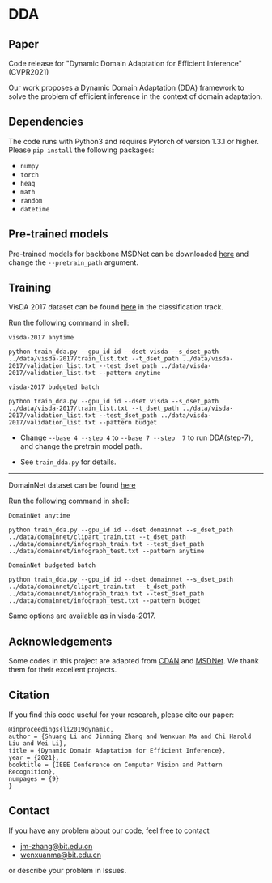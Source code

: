# DDA

## Paper

Code release for "Dynamic Domain Adaptation for Efficient Inference" (CVPR2021)

Our work proposes a Dynamic Domain Adaptation (DDA) framework to solve the problem of efficient inference in the context of domain adaptation.

## Dependencies
The code runs with Python3 and requires Pytorch of version 1.3.1 or higher. Please `pip install` the following packages:
- `numpy`
- `torch`
- `heaq`
- `math`
- `random`
- `datetime`

## Pre-trained models

Pre-trained models for backbone MSDNet can be downloaded [here](https://github.com/BIT-DA/DDA/releases) and change the `--pretrain_path` argument.

## Training
VisDA 2017 dataset can be found [here](https://github.com/VisionLearningGroup/taskcv-2017-public) in the classification track.

Run the following command in shell:

```
visda-2017 anytime

python train_dda.py --gpu_id id --dset visda --s_dset_path ../data/visda-2017/train_list.txt --t_dset_path ../data/visda-2017/validation_list.txt --test_dset_path ../data/visda-2017/validation_list.txt --pattern anytime

visda-2017 budgeted batch

python train_dda.py --gpu_id id --dset visda --s_dset_path ../data/visda-2017/train_list.txt --t_dset_path ../data/visda-2017/validation_list.txt --test_dset_path ../data/visda-2017/validation_list.txt --pattern budget
```

- Change `--base 4 --step 4` to `--base 7 --step  7` to run  DDA(step-7), and change the pretrain model path.

- See `train_dda.py` for details. 
*****

DomainNet dataset can be found [here](http://ai.bu.edu/M3SDA/)

Run the following command in shell:

```
DomainNet anytime

python train_dda.py --gpu_id id --dset domainnet --s_dset_path ../data/domainnet/clipart_train.txt --t_dset_path ../data/domainnet/infograph_train.txt --test_dset_path ../data/domainnet/infograph_test.txt --pattern anytime

DomainNet budgeted batch

python train_dda.py --gpu_id id --dset domainnet --s_dset_path ../data/domainnet/clipart_train.txt --t_dset_path ../data/domainnet/infograph_train.txt --test_dset_path ../data/domainnet/infograph_test.txt --pattern budget
```

Same options are available as in visda-2017.

## Acknowledgements
Some codes in this project are adapted from [CDAN](https://github.com/thuml/CDAN) and [MSDNet](https://github.com/kalviny/MSDNet-PyTorch). We thank them for their excellent projects.

## Citation
If you find this code useful for your research, please cite our paper:
```
@inproceedings{li2019dynamic,
author = {Shuang Li and Jinming Zhang and Wenxuan Ma and Chi Harold Liu and Wei Li},
title = {Dynamic Domain Adaptation for Efficient Inference},
year = {2021},
booktitle = {IEEE Conference on Computer Vision and Pattern Recognition},
numpages = {9}
}
```

## Contact

If you have any problem about our code, feel free to contact
- jm-zhang@bit.edu.cn
- wenxuanma@bit.edu.cn

or describe your problem in Issues.
